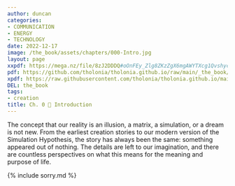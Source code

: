 ```yaml
---
author: duncan
categories:
- COMMUNICATION
- ENERGY
- TECHNOLOGY
date: 2022-12-17
image: /the_book/assets/chapters/000-Intro.jpg
layout: page
xxpdf: https://mega.nz/file/8zJ2DDDQ#oOnFEy_Zlg8ZKzZgX6mgAWYTXcg1Qvshyc_0XfzMnmE
pdf: https://github.com/tholonia/tholonia.github.io/raw/main/_the_book/assets/chapters/000-Intro.pdf?raw=true
xpdf: https://raw.githubusercontent.com/tholonia/tholonia.github.io/main/_the_book/assets/chapters/000-Intro.pdf?raw=true
DEL: the_book
tags:
- creation
title: Ch. 0 📜 Introduction
---
```


The concept that our reality is an illusion, a matrix, a simulation, or a dream is not new. From the earliest creation stories to our modern version of the Simulation Hypothesis, the story has always been the same: something appeared out of nothing. The details are left to our imagination, and there are countless perspectives on what this means for the meaning and purpose of life.

<!--more-->

{% include sorry.md %}

